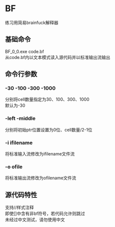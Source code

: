 # BF
练习用简易brainfuck解释器
## 基础命令
BF_0_0.exe code.bf  
从code.bf内以文本模式读入源代码并以标准输出流输出  
## 命令行参数
### -30 -100 -300 -1000  
分别将cell数量指定为30、100、300、1000  
默认为-30  
### -left -middle  
分别将初始ptr位置设置为0位、cell数量/2-1位  
### -i ifilename  
将标准输入流修改为ifilename文件流  
### -o ofile  
将标准输出流修改为ofilename文件流  
## 源代码特性
支持//样式注释  
即使[]中含有非bf符号，若代码允许则跳过  
未经过中文测试，请勿使用中文  
